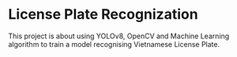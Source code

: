 # License Plate Recognization

This project is about using YOLOv8, OpenCV and Machine Learning algorithm to train a model recognising Vietnamese License Plate.

